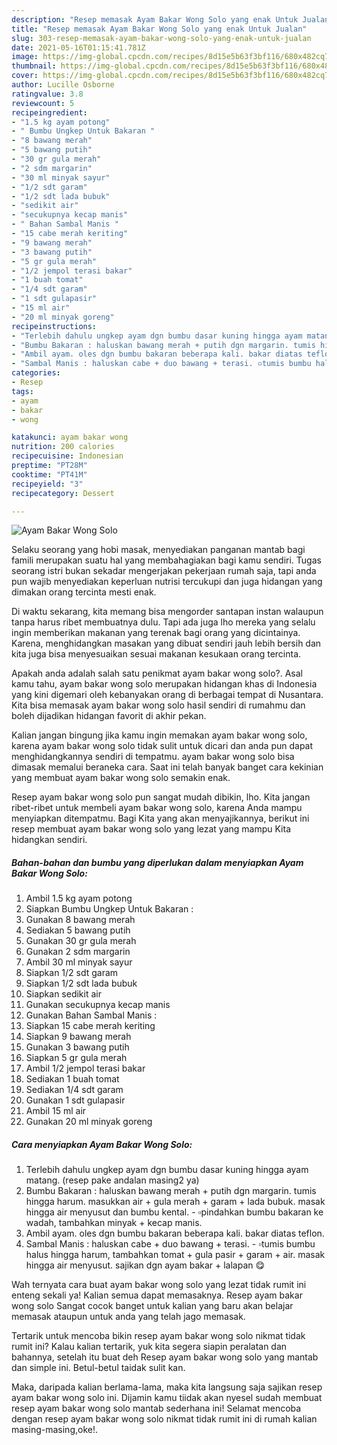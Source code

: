 ```yaml
---
description: "Resep memasak Ayam Bakar Wong Solo yang enak Untuk Jualan"
title: "Resep memasak Ayam Bakar Wong Solo yang enak Untuk Jualan"
slug: 303-resep-memasak-ayam-bakar-wong-solo-yang-enak-untuk-jualan
date: 2021-05-16T01:15:41.781Z
image: https://img-global.cpcdn.com/recipes/8d15e5b63f3bf116/680x482cq70/ayam-bakar-wong-solo-foto-resep-utama.jpg
thumbnail: https://img-global.cpcdn.com/recipes/8d15e5b63f3bf116/680x482cq70/ayam-bakar-wong-solo-foto-resep-utama.jpg
cover: https://img-global.cpcdn.com/recipes/8d15e5b63f3bf116/680x482cq70/ayam-bakar-wong-solo-foto-resep-utama.jpg
author: Lucille Osborne
ratingvalue: 3.8
reviewcount: 5
recipeingredient:
- "1.5 kg ayam potong"
- " Bumbu Ungkep Untuk Bakaran "
- "8 bawang merah"
- "5 bawang putih"
- "30 gr gula merah"
- "2 sdm margarin"
- "30 ml minyak sayur"
- "1/2 sdt garam"
- "1/2 sdt lada bubuk"
- "sedikit air"
- "secukupnya kecap manis"
- " Bahan Sambal Manis "
- "15 cabe merah keriting"
- "9 bawang merah"
- "3 bawang putih"
- "5 gr gula merah"
- "1/2 jempol terasi bakar"
- "1 buah tomat"
- "1/4 sdt garam"
- "1 sdt gulapasir"
- "15 ml air"
- "20 ml minyak goreng"
recipeinstructions:
- "Terlebih dahulu ungkep ayam dgn bumbu dasar kuning hingga ayam matang. (resep pake andalan masing2 ya)"
- "Bumbu Bakaran : haluskan bawang merah + putih dgn margarin. tumis hingga harum. masukkan air + gula merah + garam + lada bubuk. masak hingga air menyusut dan bumbu kental.  ▫️pindahkan bumbu bakaran ke wadah, tambahkan minyak + kecap manis."
- "Ambil ayam. oles dgn bumbu bakaran beberapa kali. bakar diatas teflon."
- "Sambal Manis : haluskan cabe + duo bawang + terasi. ▫️tumis bumbu halus hingga harum, tambahkan tomat + gula pasir + garam + air. masak hingga air menyusut. sajikan dgn ayam bakar + lalapan 😋"
categories:
- Resep
tags:
- ayam
- bakar
- wong

katakunci: ayam bakar wong 
nutrition: 200 calories
recipecuisine: Indonesian
preptime: "PT28M"
cooktime: "PT41M"
recipeyield: "3"
recipecategory: Dessert

---
```



![Ayam Bakar Wong Solo](https://img-global.cpcdn.com/recipes/8d15e5b63f3bf116/680x482cq70/ayam-bakar-wong-solo-foto-resep-utama.jpg)

Selaku seorang yang hobi masak, menyediakan panganan mantab bagi famili merupakan suatu hal yang membahagiakan bagi kamu sendiri. Tugas seorang istri bukan sekadar mengerjakan pekerjaan rumah saja, tapi anda pun wajib menyediakan keperluan nutrisi tercukupi dan juga hidangan yang dimakan orang tercinta mesti enak.

Di waktu  sekarang, kita memang bisa mengorder santapan instan walaupun tanpa harus ribet membuatnya dulu. Tapi ada juga lho mereka yang selalu ingin memberikan makanan yang terenak bagi orang yang dicintainya. Karena, menghidangkan masakan yang dibuat sendiri jauh lebih bersih dan kita juga bisa menyesuaikan sesuai makanan kesukaan orang tercinta. 



Apakah anda adalah salah satu penikmat ayam bakar wong solo?. Asal kamu tahu, ayam bakar wong solo merupakan hidangan khas di Indonesia yang kini digemari oleh kebanyakan orang di berbagai tempat di Nusantara. Kita bisa memasak ayam bakar wong solo hasil sendiri di rumahmu dan boleh dijadikan hidangan favorit di akhir pekan.

Kalian jangan bingung jika kamu ingin memakan ayam bakar wong solo, karena ayam bakar wong solo tidak sulit untuk dicari dan anda pun dapat menghidangkannya sendiri di tempatmu. ayam bakar wong solo bisa dimasak memalui beraneka cara. Saat ini telah banyak banget cara kekinian yang membuat ayam bakar wong solo semakin enak.

Resep ayam bakar wong solo pun sangat mudah dibikin, lho. Kita jangan ribet-ribet untuk membeli ayam bakar wong solo, karena Anda mampu menyiapkan ditempatmu. Bagi Kita yang akan menyajikannya, berikut ini resep membuat ayam bakar wong solo yang lezat yang mampu Kita hidangkan sendiri.

<!--inarticleads1-->

##### Bahan-bahan dan bumbu yang diperlukan dalam menyiapkan Ayam Bakar Wong Solo:

1. Ambil 1.5 kg ayam potong
1. Siapkan  Bumbu Ungkep Untuk Bakaran :
1. Gunakan 8 bawang merah
1. Sediakan 5 bawang putih
1. Gunakan 30 gr gula merah
1. Gunakan 2 sdm margarin
1. Ambil 30 ml minyak sayur
1. Siapkan 1/2 sdt garam
1. Siapkan 1/2 sdt lada bubuk
1. Siapkan sedikit air
1. Gunakan secukupnya kecap manis
1. Gunakan  Bahan Sambal Manis :
1. Siapkan 15 cabe merah keriting
1. Siapkan 9 bawang merah
1. Gunakan 3 bawang putih
1. Siapkan 5 gr gula merah
1. Ambil 1/2 jempol terasi bakar
1. Sediakan 1 buah tomat
1. Sediakan 1/4 sdt garam
1. Gunakan 1 sdt gulapasir
1. Ambil 15 ml air
1. Gunakan 20 ml minyak goreng




<!--inarticleads2-->

##### Cara menyiapkan Ayam Bakar Wong Solo:

1. Terlebih dahulu ungkep ayam dgn bumbu dasar kuning hingga ayam matang. (resep pake andalan masing2 ya)
1. Bumbu Bakaran : haluskan bawang merah + putih dgn margarin. tumis hingga harum. masukkan air + gula merah + garam + lada bubuk. masak hingga air menyusut dan bumbu kental.  - ▫️pindahkan bumbu bakaran ke wadah, tambahkan minyak + kecap manis.
1. Ambil ayam. oles dgn bumbu bakaran beberapa kali. bakar diatas teflon.
1. Sambal Manis : haluskan cabe + duo bawang + terasi. - ▫️tumis bumbu halus hingga harum, tambahkan tomat + gula pasir + garam + air. masak hingga air menyusut. sajikan dgn ayam bakar + lalapan 😋




Wah ternyata cara buat ayam bakar wong solo yang lezat tidak rumit ini enteng sekali ya! Kalian semua dapat memasaknya. Resep ayam bakar wong solo Sangat cocok banget untuk kalian yang baru akan belajar memasak ataupun untuk anda yang telah jago memasak.

Tertarik untuk mencoba bikin resep ayam bakar wong solo nikmat tidak rumit ini? Kalau kalian tertarik, yuk kita segera siapin peralatan dan bahannya, setelah itu buat deh Resep ayam bakar wong solo yang mantab dan simple ini. Betul-betul taidak sulit kan. 

Maka, daripada kalian berlama-lama, maka kita langsung saja sajikan resep ayam bakar wong solo ini. Dijamin kamu tiidak akan nyesel sudah membuat resep ayam bakar wong solo mantab sederhana ini! Selamat mencoba dengan resep ayam bakar wong solo nikmat tidak rumit ini di rumah kalian masing-masing,oke!.

